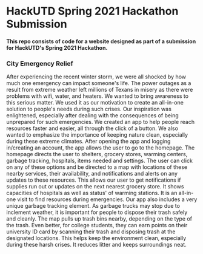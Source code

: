 # HackUTD Spring 2021 Hackathon Submission
<h4>This repo consists of code for a website designed as part of a submission for HackUTD's Spring 2021 Hackathon.</h4>
<h3>City Emergency Relief</h3>
After experiencing the recent winter storm, we were all shocked by how much one emergency can impact someone's life. The power outages as a result from extreme weather left millions of Texans in misery as there were problems with wifi, water, and heaters. We wanted to bring awareness to this serious matter. We used it as our motivation to create an all-in-one solution to people's needs during such crises. Our inspiration was enlightened, especially after dealing with the consequences of being unprepared for such emergencies. We created an app to help people reach resources faster and easier, all through the click of a button. We also wanted to emphasize the importance of keeping nature clean, especially during these extreme climates.
After opening the app and logging in/creating an account, the app allows the user to go to the homepage. The homepage directs the user to shelters, grocery stores, warming centers, garbage tracking, hospitals, items needed and settings. The user can click on any of these options and be directed to a map with locations of these nearby services, their availability, and notifications and alerts on any updates to these resources. This allows our user to get notifications if supplies run out or updates on the next nearest grocery store. It shows capacities of hospitals as well as status' of warming stations. It is an all-in-one visit to find resources during emergencies. Our app also includes a very unique garbage tracking element. As garbage trucks may stop due to inclement weather, it is important for people to dispose their trash safely and cleanly. The map pulls up trash bins nearby, depending on the type of the trash. Even better, for college students, they can earn points on their university ID card by scanning their trash and disposing trash at the designated locations. This helps keep the environment clean, especially during these harsh crises. It reduces litter and keeps surroundings neat.
